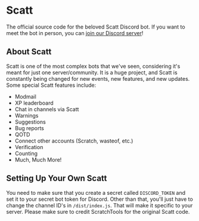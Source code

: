 # Scatt
The official source code for the beloved Scatt Discord bot. If you want to meet the bot in person, you can [join our Discord server](https://discord.gg/pMT68y6hVT)!
## About Scatt
Scatt is one of the most complex bots that we've seen, considering it's meant for just one server/community. It is a huge project, and Scatt is constantly being changed for new events, new features, and new updates. Some special Scatt features include:
- Modmail
- XP leaderboard
- Chat in channels via Scatt
- Warnings
- Suggestions
- Bug reports
- QOTD
- Connect other accounts (Scratch, wasteof, etc.)
- Verification
- Counting
- Much, Much More!
## Setting Up Your Own Scatt
You need to make sure that you create a secret called `DISCORD_TOKEN` and set it to your secret bot token for Discord. Other than that, you'll just have to change the channel ID's in `/dist/index.js`. That will make it specific to your server. Please make sure to credit ScratchTools for the original Scatt code.
